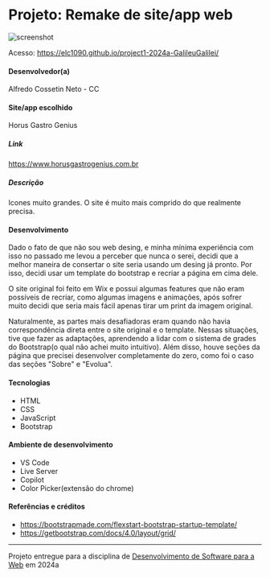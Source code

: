 # Projeto: Remake de site/app web

![screenshot](https://github.com/elc1090/project1-2024a-GalileuGalilei/assets/76018038/34aa71e5-bca2-4182-a114-a410bff0bd91)



Acesso: https://elc1090.github.io/project1-2024a-GalileuGalilei/


#### Desenvolvedor(a)
Alfredo Cossetin Neto - CC


#### Site/app escolhido
Horus Gastro Genius

##### Link
https://www.horusgastrogenius.com.br

##### Descrição
Icones muito grandes. O site é muito mais comprido do que realmente precisa.

#### Desenvolvimento

Dado o fato de que não sou web desing, e minha mínima experiência com isso no passado me levou a perceber que nunca o serei, decidi que a melhor maneira de consertar o site seria usando  um desing já pronto. Por isso, decidi usar um template do bootstrap e recriar a página em cima dele.

O site original foi feito em Wix e possui algumas features que não eram possíveis de recriar, como algumas imagens e animações, após sofrer muito decidi que seria mais fácil apenas tirar um print da imagem original.

Naturalmente, as partes mais desafiadoras eram quando não havia correspondência direta entre o site original e o template. Nessas situações, tive que fazer as adaptações, aprendendo a lidar com o sistema de grades do Bootstrap(o qual não achei muito intuitivo). Além disso, houve seções da página que precisei desenvolver completamente do zero, como foi o caso das seções "Sobre" e "Evolua".


#### Tecnologias

- HTML
- CSS
- JavaScript
- Bootstrap

#### Ambiente de desenvolvimento

- VS Code
- Live Server
- Copilot
- Color Picker(extensão do chrome)

#### Referências e créditos

- https://bootstrapmade.com/flexstart-bootstrap-startup-template/
- https://getbootstrap.com/docs/4.0/layout/grid/




---
Projeto entregue para a disciplina de [Desenvolvimento de Software para a Web](http://github.com/andreainfufsm/elc1090-2024a) em 2024a
